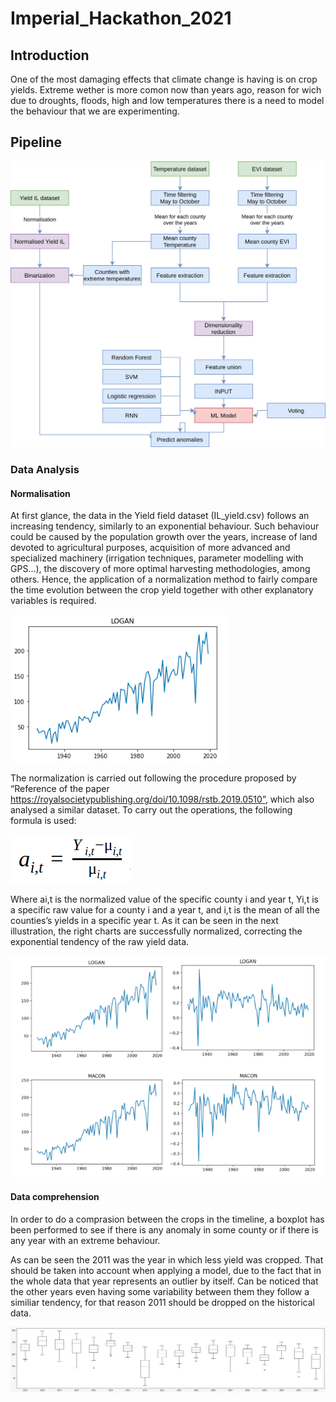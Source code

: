 # Imperial_Hackathon_2021

## Introduction
One of the most damaging effects that climate change is having is on crop yields. Extreme wether is more comon now than years ago, reason for wich due to droughts, floods, high and low temperatures there is a need to model the behaviour that we are experimenting.

## Pipeline
![Pipeline](images/pipeline.png)
### Data Analysis
#### Normalisation
At first glance, the data in the Yield field dataset (IL_yield.csv) follows an increasing tendency, similarly to an exponential behaviour. Such behaviour could be caused by the population growth over the years, increase of land devoted to agricultural purposes, acquisition of more advanced and specialized machinery (irrigation techniques, parameter modelling with GPS...), the discovery of more optimal harvesting methodologies, among others. Hence, the application of a normalization method to fairly compare the time evolution between the crop yield together with other explanatory variables is required. 

![Timeline](images/timeline_logan.png)

The normalization is carried out following the procedure proposed by “Reference of the paper https://royalsocietypublishing.org/doi/10.1098/rstb.2019.0510”, which also analysed a similar dataset. To carry out the operations, the following formula is used: 

![normalisation_formula](images/normalisation_formula.png)

Where ai,t is the normalized value of the specific county i and year t,  Yi,t is a specific raw value for a county i and a year t, and  i,t is the mean of all the counties’s yields in a specific year t. 
As it can be seen in the next illustration, the right charts are successfully normalized, correcting the exponential tendency of the raw yield data.  

![Normalization](images/Normalization.png)

#### Data comprehension
In order to do a comprasion between the crops in the timeline, a boxplot has been performed to see if there is any anomaly in some county or if there is any year with an extreme behaviour.

As can be seen the 2011 was the year in which less yield was cropped. That should be taken into account when applying a model, due to the fact that in the whole data that year represents an outlier by itself. Can be noticed that the other years even having some variability between them they follow a similiar tendency, for that reason 2011 should be dropped on the historical data.

![BoxPlot](images/boxplots.jpeg)

